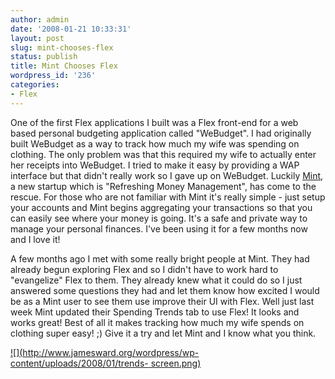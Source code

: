 ```yaml
---
author: admin
date: '2008-01-21 10:33:31'
layout: post
slug: mint-chooses-flex
status: publish
title: Mint Chooses Flex
wordpress_id: '236'
categories:
- Flex
---
```


One of the first Flex applications I built was a Flex front-end for a web
based personal budgeting application called "WeBudget". I had originally built
WeBudget as a way to track how much my wife was spending on clothing. The only
problem was that this required my wife to actually enter her receipts into
WeBudget. I tried to make it easy by providing a WAP interface but that didn't
really work so I gave up on WeBudget. Luckily [Mint](http://www.mint.com), a
new startup which is "Refreshing Money Management", has come to the rescue.
For those who are not familiar with Mint it's really simple - just setup your
accounts and Mint begins aggregating your transactions so that you can easily
see where your money is going. It's a safe and private way to manage your
personal finances. I've been using it for a few months now and I love it!

A few months ago I met with some really bright people at Mint. They had
already begun exploring Flex and so I didn't have to work hard to "evangelize"
Flex to them. They already knew what it could do so I just answered some
questions they had and let them know how excited I would be as a Mint user to
see them use improve their UI with Flex. Well just last week Mint updated
their Spending Trends tab to use Flex! It looks and works great! Best of all
it makes tracking how much my wife spends on clothing super easy! ;) Give it a
try and let Mint and I know what you think.

[![](http://www.jamesward.org/wordpress/wp-content/uploads/2008/01/trends-
screen.png)](http://www.mint.com)

